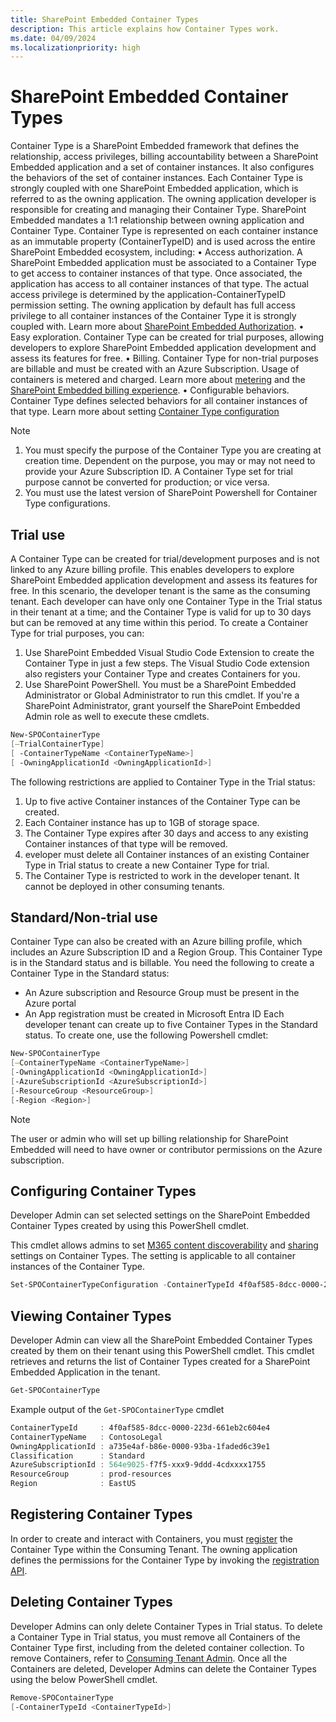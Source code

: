 ```yaml
---
title: SharePoint Embedded Container Types
description: This article explains how Container Types work.
ms.date: 04/09/2024
ms.localizationpriority: high
---
```


# SharePoint Embedded Container Types

Container Type is a SharePoint Embedded framework that defines the relationship, access privileges, billing accountability between a SharePoint Embedded application and a set of container instances. It also configures the behaviors of the set of container instances. Each Container Type is strongly coupled with one SharePoint Embedded application, which is referred to as the owning application. The owning application developer is responsible for creating and managing their Container Type. SharePoint Embedded mandates a 1:1 relationship between owning application and Container Type.
Container Type is represented on each container instance as an immutable property (ContainerTypeID) and is used across the entire SharePoint Embedded ecosystem, including:
•	Access authorization. A SharePoint Embedded application must be associated to a Container Type to get access to container instances of that type. Once associated, the application has access to all container instances of that type. The actual access privilege is determined by the application-ContainerTypeID permission setting. The owning application by default has full access privilege to all container instances of the Container Type it is strongly coupled with. Learn more about [SharePoint Embedded Authorization](../app-concepts/auth.md).
•	Easy exploration. Container Type can be created for trial purposes, allowing developers to explore SharePoint Embedded application development and assess its features for free.
•	Billing. Container Type for non-trial purposes are billable and must be created with an Azure Subscription. Usage of containers is metered and charged. Learn more about [metering](../admin-exp/meters.md) and the [SharePoint Embedded billing experience](../admin-exp/billing.md).
•	Configurable behaviors. Container Type defines selected behaviors for all container instances of that type. Learn more about setting [Container Type configuration](../app-concepts/containertypes.md#configuring-container-types) 


> [!NOTE]
> 1. You must specify the purpose of the Container Type you are creating at creation time. Dependent on the purpose, you may or may not need to provide your Azure Subscription ID. A Container Type set for trial purpose cannot be converted for production; or vice versa.
> 2. You must use the latest version of SharePoint Powershell for Container Type configurations. 

## Trial use

A Container Type can be created for trial/development purposes and is not linked to any Azure billing profile. This enables developers to explore SharePoint Embedded application development and assess its features for free. In this scenario, the developer tenant is the same as the consuming tenant.  Each developer can have only one Container Type in the Trial status in their tenant at a time; and the Container Type is valid for up to 30 days but can be removed at any time within this period. To create a Container Type for trial purposes, you can:

1. Use SharePoint Embedded Visual Studio Code Extension to create the Container Type in just a few steps. The Visual Studio Code extension also registers your Container Type and creates Containers for you.
2. Use SharePoint PowerShell. You must be a SharePoint Embedded Administrator or Global Administrator to run this cmdlet. If you're a SharePoint Administrator, grant yourself the SharePoint Embedded Admin role as well to execute these cmdlets.

```powershell
New-SPOContainerType
[–TrialContainerType]
[ -ContainerTypeName <ContainerTypeName>]
[ -OwningApplicationId <OwningApplicationId>]
```

The following restrictions are applied to Container Type in the Trial status:
1. Up to five active Container instances of the Container Type can be created.
2. Each Container instance has up to 1GB of storage space.
3. The Container Type expires after 30 days and access to any existing Container instances of that type will be removed. 
4. eveloper must delete all Container instances of an existing Container Type in Trial status to create a new Container Type for trial.
5. The Container Type is restricted to work in the developer tenant. It cannot be deployed in other consuming tenants.

## Standard/Non-trial use

Container Type can also be created with an Azure billing profile, which includes an Azure Subscription ID and a Region Group. This Container Type is in the Standard status and is billable. You need the following to create a Container Type in the Standard status:
-	An Azure subscription and Resource Group must be present in the Azure portal
-	An App registration must be created in Microsoft Entra ID
Each developer tenant can create up to five Container Types in the Standard status. To create one, use the following Powershell cmdlet:

```powershell
New-SPOContainerType
[–ContainerTypeName <ContainerTypeName>]
[-OwningApplicationId <OwningApplicationId>]
[-AzureSubscriptionId <AzureSubscriptionId>]
[-ResourceGroup <ResourceGroup>]
[-Region <Region>]
```
> [!NOTE]
> The user or admin who will set up billing relationship for SharePoint Embedded will need to have owner or contributor permissions on the Azure subscription.
> 

## Configuring Container Types
Developer Admin can set selected settings on the SharePoint Embedded Container Types created by using this PowerShell cmdlet.

This cmdlet allows admins to set [M365 content discoverability](../content-experiences/user-experiences-overview.md) and [sharing](../app-concepts/sharing-and-perm.md) settings on Container Types. The setting is applicable to all container instances of the Container Type.

```powershell
Set-SPOContainerTypeConfiguration -ContainerTypeId 4f0af585-8dcc-0000-223d-661eb2c604e4 -DiscoverabilityDisabled $False
```

## Viewing Container Types

Developer Admin can view all the SharePoint Embedded Container Types created by them on their tenant using this PowerShell cmdlet. This cmdlet retrieves and returns the list of Container Types  created for a SharePoint Embedded Application in the tenant.

```powershell
Get-SPOContainerType
```

Example output of the `Get-SPOContainerType`  cmdlet

```powershell
ContainerTypeId     : 4f0af585-8dcc-0000-223d-661eb2c604e4
ContainerTypeName   : ContosoLegal
OwningApplicationId : a735e4af-b86e-0000-93ba-1faded6c39e1
Classification      : Standard
AzureSubscriptionId : 564e9025-f7f5-xxx9-9ddd-4cdxxxx1755
ResourceGroup       : prod-resources
Region              : EastUS
```

## Registering Container Types

In order to create and interact with Containers, you must [register](../app-concepts/register-api-documentation.md) the Container Type within the Consuming Tenant. The owning application defines the permissions for the Container Type by invoking the [registration API](../app-concepts/register-api-documentation.md).

## Deleting Container Types

Developer Admins can only delete Container Types in Trial status. To delete a Container Type in Trial status, you must remove all Containers of the Container Type first, including from the deleted container collection. To remove Containers, refer to [Consuming Tenant Admin](../admin-exp/cta.md#delete-containers). Once all the Containers are deleted, Developer Admins can delete the Container Types using the below PowerShell cmdlet.

```powershell
Remove-SPOContainerType
[-ContainerTypeId <ContainerTypeId>]
```
